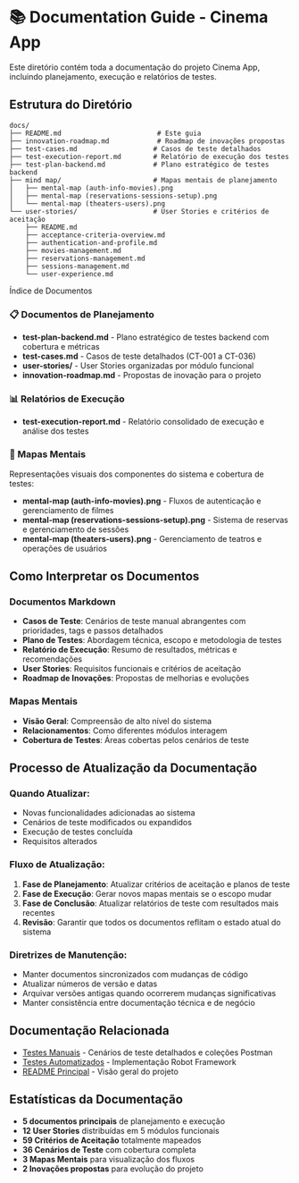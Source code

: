 # 📚 Documentation Guide - Cinema App

Este diretório contém toda a documentação do projeto Cinema App, incluindo planejamento, execução e relatórios de testes.

## Estrutura do Diretório

```
docs/
├── README.md                        # Este guia
├── innovation-roadmap.md            # Roadmap de inovações propostas
├── test-cases.md                   # Casos de teste detalhados
├── test-execution-report.md        # Relatório de execução dos testes
├── test-plan-backend.md            # Plano estratégico de testes backend
├── mind map/                       # Mapas mentais de planejamento
│   ├── mental-map (auth-info-movies).png
│   ├── mental-map (reservations-sessions-setup).png
│   └── mental-map (theaters-users).png
└── user-stories/                   # User Stories e critérios de aceitação
    ├── README.md
    ├── acceptance-criteria-overview.md
    ├── authentication-and-profile.md
    ├── movies-management.md
    ├── reservations-management.md
    ├── sessions-management.md
    └── user-experience.md
```

Índice de Documentos

### 📋 Documentos de Planejamento
- **test-plan-backend.md** - Plano estratégico de testes backend com cobertura e métricas
- **test-cases.md** - Casos de teste detalhados (CT-001 a CT-036)
- **user-stories/** - User Stories organizadas por módulo funcional
- **innovation-roadmap.md** - Propostas de inovação para o projeto

### 📊 Relatórios de Execução
- **test-execution-report.md** - Relatório consolidado de execução e análise dos testes

### 🧠 Mapas Mentais
Representações visuais dos componentes do sistema e cobertura de testes:
- **mental-map (auth-info-movies).png** - Fluxos de autenticação e gerenciamento de filmes
- **mental-map (reservations-sessions-setup).png** - Sistema de reservas e gerenciamento de sessões
- **mental-map (theaters-users).png** - Gerenciamento de teatros e operações de usuários

## Como Interpretar os Documentos

### Documentos Markdown
- **Casos de Teste**: Cenários de teste manual abrangentes com prioridades, tags e passos detalhados
- **Plano de Testes**: Abordagem técnica, escopo e metodologia de testes
- **Relatório de Execução**: Resumo de resultados, métricas e recomendações
- **User Stories**: Requisitos funcionais e critérios de aceitação
- **Roadmap de Inovações**: Propostas de melhorias e evoluções

### Mapas Mentais
- **Visão Geral**: Compreensão de alto nível do sistema
- **Relacionamentos**: Como diferentes módulos interagem
- **Cobertura de Testes**: Áreas cobertas pelos cenários de teste

## Processo de Atualização da Documentação

### Quando Atualizar:
- Novas funcionalidades adicionadas ao sistema
- Cenários de teste modificados ou expandidos
- Execução de testes concluída
- Requisitos alterados

### Fluxo de Atualização:
1. **Fase de Planejamento**: Atualizar critérios de aceitação e planos de teste
2. **Fase de Execução**: Gerar novos mapas mentais se o escopo mudar
3. **Fase de Conclusão**: Atualizar relatórios de teste com resultados mais recentes
4. **Revisão**: Garantir que todos os documentos reflitam o estado atual do sistema

### Diretrizes de Manutenção:
- Manter documentos sincronizados com mudanças de código
- Atualizar números de versão e datas
- Arquivar versões antigas quando ocorrerem mudanças significativas
- Manter consistência entre documentação técnica e de negócio

## Documentação Relacionada

- [Testes Manuais](../manual-tests/) - Cenários de teste detalhados e coleções Postman
- [Testes Automatizados](../automated-tests/) - Implementação Robot Framework
- [README Principal](../README.md) - Visão geral do projeto

## Estatísticas da Documentação

- **5 documentos principais** de planejamento e execução
- **12 User Stories** distribuídas em 5 módulos funcionais
- **59 Critérios de Aceitação** totalmente mapeados
- **36 Cenários de Teste** com cobertura completa
- **3 Mapas Mentais** para visualização dos fluxos
- **2 Inovações propostas** para evolução do projeto